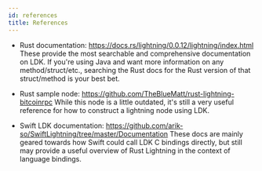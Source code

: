 ```yaml
---
id: references
title: References
---
```


* Rust documentation: https://docs.rs/lightning/0.0.12/lightning/index.html
These provide the most searchable and comprehensive documentation on LDK.
If you're using Java and want more information on any method/struct/etc., searching
the Rust docs for the Rust version of that struct/method is your best bet.

* Rust sample node: https://github.com/TheBlueMatt/rust-lightning-bitcoinrpc
While this node is a little outdated, it's still a very useful reference for how to construct
a lightning node using LDK.

* Swift LDK documentation: https://github.com/arik-so/SwiftLightning/tree/master/Documentation
These docs are mainly geared towards how Swift could call LDK C bindings directly, but still may
provide a useful overview of Rust Lightning in the context of language bindings.
